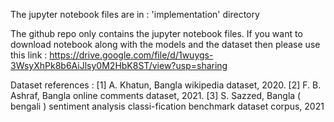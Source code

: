 The jupyter notebook files are in : 'implementation' directory

The github repo only contains the jupyter notebook files. If you want to download notebook along with the models and the dataset then please use this link : https://drive.google.com/file/d/1wuygs-3WsyXhPk8b6AiJlsy0M2HbK8ST/view?usp=sharing

Dataset references : 
[1] A. Khatun, Bangla wikipedia dataset, 2020.
[2] F. B. Ashraf, Bangla online comments dataset, 2021.
[3] S. Sazzed, Bangla ( bengali ) sentiment analysis classi-fication benchmark dataset corpus, 2021
